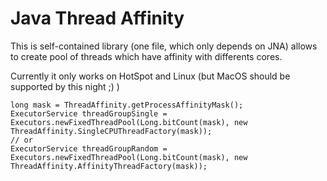 # Java Thread Affinity

This is self-contained library (one file, which only depends on JNA) allows to create pool of threads which have affinity with differents cores.

Currently it only works on HotSpot and Linux (but MacOS should be supported by this night ;) )

```
long mask = ThreadAffinity.getProcessAffinityMask();
ExecutorService threadGroupSingle = Executors.newFixedThreadPool(Long.bitCount(mask), new ThreadAffinity.SingleCPUThreadFactory(mask));
// or
ExecutorService threadGroupRandom = Executors.newFixedThreadPool(Long.bitCount(mask), new ThreadAffinity.AffinityThreadFactory(mask));
```

